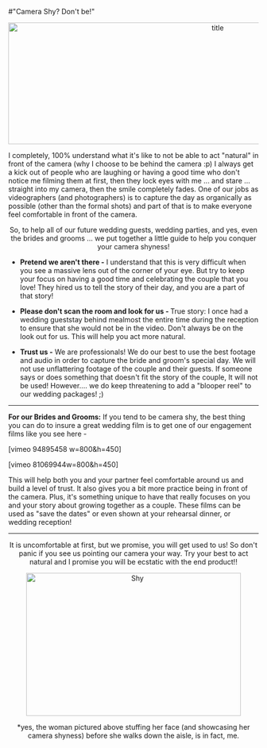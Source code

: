 #"Camera Shy? Don't be!"

<p style="text-align: center;"><a href="http://colburnvideo.com/wp-content/uploads/2014/07/title3.jpg"><img class="alignnone size-full wp-image-216" src="http://colburnvideo.com/wp-content/uploads/2014/07/title3.jpg" alt="title" width="827" height="245" /></a></p>
I completely, 100% understand what it's like to not be able to act "natural" in front of the camera (why I choose to be behind the camera :p) I always get a kick out of people who are laughing or having a good time who don't notice me filming them at first, then they lock eyes with me ... and stare ... straight into my camera, then the smile completely fades. One of our jobs as videographers (and photographers) is to capture the day as organically as possible (other than the formal shots) and part of that is to make everyone feel comfortable in front of the camera.
<p style="text-align: center;">So, to help all of our future wedding guests, wedding parties, and yes, even the brides and grooms ... we put together a little guide to help you conquer your camera shyness!</p>

<ul>
	<li><strong>Pretend we aren't there -</strong> I understand that this is very difficult when you see a massive lens out of the corner of your eye. But try to keep your focus on having a good time and celebrating the couple that you love! They hired us to tell the story of their day, and you are a part of that story!</li>
</ul>
<ul>
	<li><strong> Please don't scan the room and look for us - </strong>True story: I once had a wedding gueststay behind mealmost the entire time during the reception to ensure that she would not be in the video. Don't always be on the look out for us. This will help you act more natural.</li>
</ul>
<ul>
	<li><strong>Trust us -</strong> We are professionals! We do our best to use the best footage and audio in order to capture the bride and groom's special day. We will not use unflattering footage of the couple and their guests. If someone says or does something that doesn't fit the story of the couple, It will not be used! However.... we do keep threatening to add a "blooper reel" to our wedding packages! ;)</li>
</ul>

<hr />

<strong>For our Brides and Grooms:</strong> If you tend to be camera shy, the best thing you can do to insure a great wedding film is to get one of our engagement films like you see here -

[vimeo 94895458 w=800&amp;h=450]

[vimeo 81069944w=800&amp;h=450]
<p style="text-align: left;">This will help both you and your partner feel comfortable around us and build a level of trust. It also gives you a bit more practice being in front of the camera. Plus, it's something unique to have that really focuses on you and your story about growing together as a couple. These films can be used as "save the dates" or even shown at your rehearsal dinner, or wedding reception!</p>


<hr />
<p style="text-align: center;">It is uncomfortable at first, but we promise, you will get used to us! So don't panic if you see us pointing our camera your way. Try your best to act natural and I promise you will be ecstatic with the end product!!</p>
<p style="text-align: center;"><a href="http://colburnvideo.com/wp-content/uploads/2014/07/Shy.jpg"><img class="alignnone size-full wp-image-203" src="http://colburnvideo.com/wp-content/uploads/2014/07/Shy.jpg" alt="Shy" width="432" height="288" /></a></p>
<p style="text-align: center;">*yes, the woman pictured above stuffing her face (and showcasing her camera shyness) before she walks down the aisle, is in fact, me.</p>